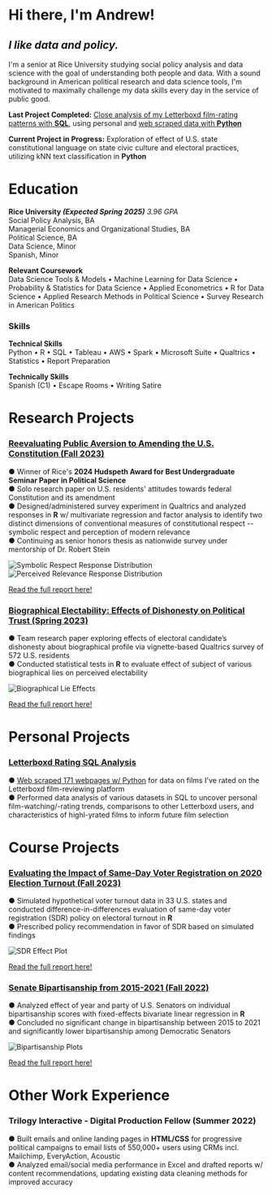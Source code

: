 # Hi there, I'm Andrew!  
## _I like data and policy._  
  
I'm a senior at Rice University studying social policy analysis and data science with the goal of understanding both people and data. With a sound background in American political research and data science tools, I'm motivated to maximally challenge my data skills every day in the service of public good.

**Last Project Completed:** [Close analysis of my Letterboxd film-rating patterns with **SQL**](https://github.com/andrewdkim7/portfolio/blob/9bcb718f42cb266c311dd58f5524542c09d8f5f5/SQL/LetterboxdSQLAnalysis.ipynb), using personal and [web scraped data with **Python**](https://github.com/andrewdkim7/portfolio/blob/a05bb65137b8a8b66fde1b6f4b77d5cfbe7d76e9/Python/LetterboxdWebScraping.ipynb)  

**Current Project in Progress:** Exploration of effect of U.S. state constitutional language on state civic culture and electoral practices, utilizing kNN text classification in **Python**  

# Education
**Rice University _(Expected Spring 2025)_** _3.96 GPA_  
Social Policy Analysis, BA  
Managerial Economics and Organizational Studies, BA  
Political Science, BA  
Data Science, Minor  
Spanish, Minor  
  
**Relevant Coursework**  
Data Science Tools & Models • Machine Learning for Data Science • Probability & Statistics for Data Science • Applied Econometrics • R for Data Science • Applied Research Methods in Political Science • Survey Research in American Politics

### Skills
  
**Technical Skills**  
Python • R • SQL • Tableau • AWS • Spark • Microsoft Suite • Qualtrics • Statistics • Report Preparation  
  
**Technically Skills**  
Spanish (C1) • Escape Rooms • Writing Satire  
  
# Research Projects
### <ins>[Reevaluating Public Aversion to Amending the U.S. Constitution (Fall 2023)](https://github.com/andrewdkim7/portfolio/blob/0b1638012aded0788e97b806b80f5b479bd09e67/R/ConstitutionalVeneration.R)</ins>
● Winner of Rice's **2024 Hudspeth Award for Best Undergraduate Seminar Paper in Political Science**  
● Solo research paper on U.S. residents' attitudes towards federal Constitution and its amendment  
● Designed/administered survey experiment in Qualtrics and analyzed responses in **R** w/ multivariate regression and
factor analysis to identify two distinct dimensions of conventional measures of constitutional respect -- symbolic respect and perception of modern relevance  
● Continuing as senior honors thesis as nationwide survey under mentorship of Dr. Robert Stein  
  
![Symbolic Respect Response Distribution](/R/visuals/symdistribution.png) ![Perceived Relevance Response Distribution](/R/visuals/reldistribution.png)  

[Read the full report here!](https://github.com/andrewdkim7/portfolio/blob/e3f20c15e5b40f1f4230b06223b50b86533837e4/R/reports/VenerationvsRespect_Paper.pdf)  

### <ins>[Biographical Electability: Effects of Dishonesty on Political Trust (Spring 2023)](https://github.com/andrewdkim7/portfolio/blob/0b1638012aded0788e97b806b80f5b479bd09e67/R/BiographicalElectability.R)</ins>
● Team research paper exploring effects of electoral candidate’s dishonesty about biographical profile via vignette-based Qualtrics survey of 572 U.S. residents  
● Conducted statistical tests in **R** to evaluate effect of subject of various biographical lies on perceived electability  
  
![Biographical Lie Effects](/R/visuals/lieeffects.png)  

[Read the full report here!](https://github.com/andrewdkim7/portfolio/blob/e3f20c15e5b40f1f4230b06223b50b86533837e4/R/reports/BiographicalElectability_Paper.pdf)  

  
# Personal Projects  
### <ins>[Letterboxd Rating SQL Analysis](https://github.com/andrewdkim7/portfolio/blob/9bcb718f42cb266c311dd58f5524542c09d8f5f5/SQL/LetterboxdSQLAnalysis.ipynb)</ins>  
● [Web scraped 171 webpages w/ Python](https://github.com/andrewdkim7/portfolio/blob/a05bb65137b8a8b66fde1b6f4b77d5cfbe7d76e9/Python/LetterboxdWebScraping.ipynb) for data on films I've rated on the Letterboxd film-reviewing platform  
● Performed data analysis of various datasets in SQL to uncover personal film-watching/-rating trends, comparisons to other Letterboxd users, and characteristics of highl-yrated films to inform future film selection  

  
# Course Projects
### <ins>[Evaluating the Impact of Same-Day Voter Registration on 2020 Election Turnout (Fall 2023)](https://github.com/andrewdkim7/portfolio/blob/0b1638012aded0788e97b806b80f5b479bd09e67/R/SameDayVoterRegistration.R)</ins>
● Simulated hypothetical voter turnout data in 33 U.S. states and conducted difference-in-differences evaluation of same-day voter registration (SDR) policy on electoral turnout in **R**  
● Prescribed policy recommendation in favor of SDR based on simulated findings  
  
![SDR Effect Plot](/R/visuals/sdrplot.png)  

[Read the full report here!](https://github.com/andrewdkim7/portfolio/blob/e3f20c15e5b40f1f4230b06223b50b86533837e4/R/reports/SDR_Report.pdf)  

### <ins>[Senate Bipartisanship from 2015-2021 (Fall 2022)](https://github.com/andrewdkim7/portfolio/blob/0b1638012aded0788e97b806b80f5b479bd09e67/R/SenateBipartisanship.R)</ins>
● Analyzed effect of year and party of U.S. Senators on individual bipartisanship scores with fixed-effects bivariate linear regression in **R**  
● Concluded no significant change in bipartisanship between 2015 to 2021 and significantly lower bipartisanship among Democratic Senators  
  
![Bipartisanship Plots](/R/visuals/bipartisan.png)  

[Read the full report here!](https://github.com/andrewdkim7/portfolio/blob/e3f20c15e5b40f1f4230b06223b50b86533837e4/R/reports/SenateBipartisanship_Writeup.pdf)  
  
  
# Other Work Experience
### Trilogy Interactive - Digital Production Fellow (Summer 2022)
● Built emails and online landing pages in **HTML/CSS** for progressive political campaigns to email lists of 550,000+ users using CRMs incl. Mailchimp, EveryAction, Acoustic  
● Analyzed email/social media performance in Excel and dra fted reports w/ content recommendations, updating existing data cleaning methods for improved accuracy  

